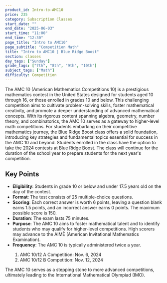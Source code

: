 ```yaml
---
product_id: Intro-to-AMC10
price: 235
category: Subscription Classes
start_date: ""
end_date: "2025-06-03"
start_time: "11:00"
end_time: "12:30"
page_title: "Intro to AMC10"
page_subtitle: "Competition Math"
title: "Intro to AMC10 | Blue Ridge Boost"
section: classes
day_tags: ["Sunday"]
grade_tags: ["7th", "8th", "9th", "10th"]
subject_tags: ["Math"]
difficulty: Competition
---
```

<p>The AMC 10 (American Mathematics Competitions 10) is a prestigious mathematics contest in the United States designed for students aged 10 through 16, or those enrolled in grades 10 and below. This challenging competition aims to cultivate problem-solving skills, foster mathematical creativity, and promote a deeper understanding of advanced mathematical concepts. With its rigorous content spanning algebra, geometry, number theory, and combinatorics, the AMC 10 serves as a gateway to higher-level math competitions. For students embarking on their competitive mathematics journey, the Blue Ridge Boost class offers a solid foundation, introducing key strategies and fundamental topics essential for success in the AMC 10 and beyond. Students enrolled in the class have the option to take the 2024 contests at Blue Ridge Boost. The class will continue for the duration of the school year to prepare students for the next year's competition.</p>
<h2>Key Points</h2>
<ul>
    <li><strong>Eligibility</strong>: Students in grade 10 or below and under 17.5 years old on the day of the contest.</li>
    <li><strong>Format</strong>: The test consists of 25 multiple-choice questions.</li>
    <li><strong>Scoring</strong>: Each correct answer is worth 6 points, leaving a question blank earns 1.5 points, and an incorrect answer earns 0 points. The maximum possible score is 150.</li>
    <li><strong>Duration</strong>: The exam lasts 75 minutes.</li>
    <li><strong>Purpose</strong>: The AMC 10 aims to foster mathematical talent and to identify students who may qualify for higher-level competitions. High scorers may advance to the AIME (American Invitational Mathematics Examination).</li>
    <li><strong>Frequency</strong>: The AMC 10 is typically administered twice a year.</li>
    <ol>
      <li>AMC 10/12 A Competition: Nov. 6, 2024</li>
      <li>AMC 10/12 B Competition: Nov. 12, 2024</li>
    </ol>
</ul>

<p>The AMC 10 serves as a stepping stone to more advanced competitions, ultimately leading to the International Mathematical Olympiad (IMO).</p>
